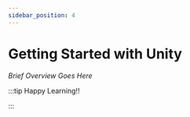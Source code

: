 ```yaml
---
sidebar_position: 4
---
```


# Getting Started with Unity

_Brief Overview Goes Here_

:::tip Happy Learning!!

<QuestButton text="Go To Quest" link="https://app.stackup.dev/quest_page/getting-started-with-unity" />

:::

